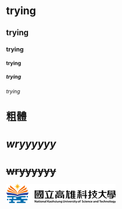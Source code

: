 # trying
## trying
### trying
#### trying
##### trying
###### trying
# **粗體**
# *wryyyyyy*
# ~~wryyyyyy~~

![NKUST](nkust.png "NKUST")
